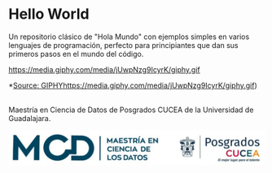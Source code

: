 # Hello World

Un repositorio clásico de "Hola Mundo" con ejemplos simples en varios lenguajes de programación, perfecto para principiantes que dan sus primeros pasos en el mundo del código.

https://media.giphy.com/media/jUwpNzg9IcyrK/giphy.gif

*[Source: GIPHY](https://media.giphy.com/media/jUwpNzg9IcyrK/giphy.gif)https://media.giphy.com/media/jUwpNzg9IcyrK/giphy.gif)

<br>
Maestría en Ciencia de Datos de Posgrados CUCEA de la Universidad de Guadalajara.  

![](https://raw.githubusercontent.com/vcuspinera/UDG_MCD_Project_Dev_I/main/actividades/img/MCD_logo.png)
